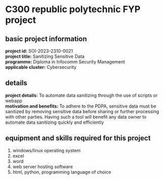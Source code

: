 # C300 republic polytechnic FYP project

## basic project information

**project id:** SOI-2023-2310-0021  
**project title:** Sanitizing Sensitive Data  
**programme:** Diploma in Infocomm Security Management  
**applicable cluster:** Cybersecurity  

## details

**project details:** To automate data sanitizing through the use of scripts or webapp  
**motivation and benefits:** To adhere to the PDPA, sensitive data must be sanitized by removing sensitive data before sharing or further processing with other parties. Having such a tool will benefit any data owner to automate data sanitizing quickly and efficiently  

## equipment and skills required for this project

1. windows/linux operating system
2. excel
3. word
4. web server hosting software
5. html, python, programming language of choice
